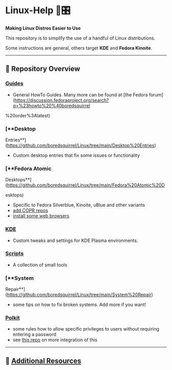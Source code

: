# Linux-Help 🐧🎛️

**Making Linux Distros Easier to Use**

This repository is to simplify the use of a handful of Linux distributions.

Some instructions are general, others target **KDE** and **Fedora Kinoite**.

______________________________________________________________________

## 📂 Repository Overview

### [**Guides**](https://github.com/boredsquirrel/Linux/tree/main/Guides)

- General HowTo Guides. Many more can be found at \[the Fedora
  forum\](<https://discussion.fedoraproject.org/search?q=%23howto%20%40boredsquirrel>

%20order%3Alatest)

### \[\*\*Desktop

Entries\*\*\](<https://github.com/boredsquirrel/Linux/tree/main/Desktop%20Entries>)

- Custom desktop entries that fix some issues or functionality

### \[\*\*Fedora Atomic

Desktops\*\*\](<https://github.com/boredsquirrel/Linux/tree/main/Fedora%20Atomic%20D>

esktops)

- Specific to Fedora Silverblue, Kinoite, uBlue and other variants
- [add COPR repos](https://github.com/boredsquirrel/COPR-command)
- [install some web
  browsers](https://github.com/boredsquirrel/browserscript-fedora-atomic)

### [**KDE**](https://github.com/boredsquirrel/Linux/tree/main/KDE)

- Custom tweaks and settings for KDE Plasma environments.

### [**Scripts**](https://github.com/boredsquirrel/Linux/tree/main/Scripts)

- A collection of small tools

### \[\*\*System

Repair\*\*\](<https://github.com/boredsquirrel/Linux/tree/main/System%20Repair>)

- some tips on how to fix broken systems. Add more if you want!

### [**Polkit**](https://github.com/boredsquirrel/Linux/tree/main/polkit)

- some rules how to allow specific privileges to users without requiring
  entering a password
- see [this repo](https://github.com/boredsquirrel/unsudo) on more integration
  of this

______________________________________________________________________

## 🔗 [Additional Resources](https://github.com/boredsquirrel/My-Repos)

